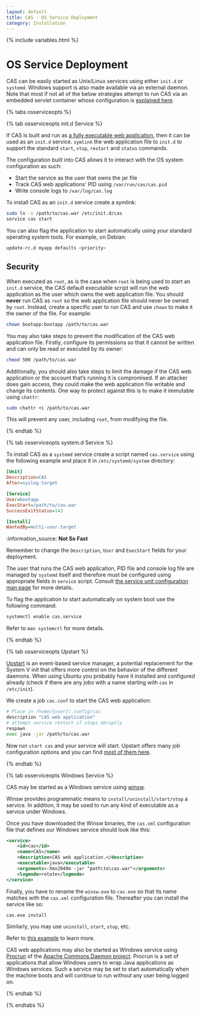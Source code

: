 ```yaml
---
layout: default
title: CAS - OS Service Deployment
category: Installation
---
```

{% include variables.html %}

# OS Service Deployment

CAS can be easily started as Unix/Linux services using either `init.d` or `systemd`. Windows support is also made available 
via an external daemon. Note that most if not all of the below strategies attempt to run CAS via an embedded
servlet container whose configuration is [explained here](Configuring-Servlet-Container.html#embedded).
    
{% tabs osserviceopts %}
      
{% tab osserviceopts init.d Service %}

If CAS is built and run as [a fully executable web application](Configuring-Servlet-Container.html),
then it can be used as an `init.d` service. `symlink` the web application file to `init.d`
to support the standard `start`, `stop`, `restart` and `status` commands.

The configuration built into CAS allows it to interact with the OS system configuration as such:

- Start the service as the user that owns the jar file
- Track CAS web applications' PID using `/var/run/cas/cas.pid`
- Write console logs to `/var/log/cas.log`

To install CAS as an `init.d` service create a symlink:

```bash
sudo ln -s /path/to/cas.war /etc/init.d/cas
service cas start
```

You can also flag the application to start automatically using your standard operating system tools. For example, on Debian:

```bash
update-rc.d myapp defaults <priority>
```

## Security

When executed as `root`, as is the case when `root` is being used to start an `init.d` service, the CAS default
executable script will run the web application as the user which owns the web application file. You should **never**
run CAS as `root` so the web application file should never be owned by `root`. Instead, create a specific user to run
CAS and use `chown` to make it the owner of the file. For example:

```bash
chown bootapp:bootapp /path/to/cas.war
```

You may also take steps to prevent the modification of the CAS web application file. Firstly, configure
its permissions so that it cannot be written and can only be read or executed by its owner:

```bash
chmod 500 /path/to/cas.war
```

Additionally, you should also take steps to limit the damage if the CAS web application or
the account that’s running it is compromised. If an attacker does gain access, they could make the web application
file writable and change its contents. One way to protect against this is to make it immutable using `chattr`:

```bash
sudo chattr +i /path/to/cas.war
```

This will prevent any user, including `root`, from modifying the file.

{% endtab %}

{% tab osserviceopts system.d Service %}

To install CAS as a `systemd` service create a script named `cas.service` using the following example and place it in `/etc/systemd/system` directory:

```ini
[Unit]
Description=CAS
After=syslog.target

[Service]
User=bootapp
ExecStart=/path/to/cas.war
SuccessExitStatus=143

[Install]
WantedBy=multi-user.target
```

<div class="alert alert-info">:information_source: <strong>Not So Fast</strong><p>Remember to change the <code>Description</code>, 
<code>User</code> and <code>ExecStart</code> fields for your deployment.</p></div>

The user that runs the CAS web application, PID file and console log file are managed by `systemd` itself and therefore must be
configured using appropriate fields in `service` script. Consult [the service unit configuration man page](https://www.freedesktop.org/software/systemd/man/systemd.service.html) for more details.

To flag the application to start automatically on system boot use the following command:

```bash
systemctl enable cas.service
```

Refer to `man systemctl` for more details.

{% endtab %}

{% tab osserviceopts Upstart %}

[Upstart](https://upstart.ubuntu.com/) is an event-based service manager, a potential replacement for the System V init that offers more control on the behavior of the
different daemons. When using Ubuntu you probably have it installed and configured already (check if there are any jobs with a name starting with `cas` in `/etc/init`).

We create a job `cas.conf` to start the CAS web application:

```bash
# Place in /home/{user}/.config/cas
description "CAS web application"
# attempt service restart if stops abruptly
respawn
exec java -jar /path/to/cas.war
```

Now run `start cas` and your service will start. Upstart offers many job configuration options
and you can find [most of them here](https://upstart.ubuntu.com/cookbook/).


{% endtab %}

{% tab osserviceopts <i class="fa fa-windows px-1"></i>Windows Service %}

CAS may be started as a Windows service using [winsw](https://github.com/kohsuke/winsw).

Winsw provides programmatic means to `install/uninstall/start/stop` a service. In addition, it may 
be used to run any kind of executable as a service under Windows.

Once you have downloaded the Winsw binaries, the `cas.xml` configuration file that 
defines our Windows service should look like this:

```xml
<service>
    <id>cas</id>
    <name>CAS</name>
    <description>CAS web application.</description>
    <executable>java</executable>
    <arguments>-Xmx2048m -jar "path\to\cas.war"</arguments>
    <logmode>rotate</logmode>
</service>
```

Finally, you have to rename the `winsw.exe` to `cas.exe` so that its name matches with 
the `cas.xml` configuration file. Thereafter you can install the service like so:

```bash
cas.exe install
```

Similarly, you may use `uninstall`, `start`, `stop`, etc.

Refer to [this example](https://github.com/snicoll-scratches/spring-boot-daemon) to learn more.


CAS web applications may also be started as Windows service using [Procrun](http://commons.apache.org/proper/commons-daemon/procrun.html)
of the [Apache Commons Daemon project](http://commons.apache.org/daemon/index.html). Procrun is a set of
applications that allow Windows users to wrap Java applications as Windows services. Such a service may be set
to start automatically when the machine boots and will continue to run without any user being logged on.

{% endtab %}

{% endtabs %}
